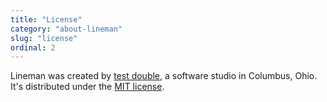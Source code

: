 ```yaml
---
title: "License"
category: "about-lineman"
slug: "license"
ordinal: 2
---
```


Lineman was created by [test double](http://testdouble.com), a software studio
in Columbus, Ohio. It's distributed under the [MIT
license](http://mit-license.org).
